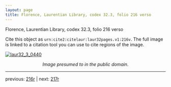 ```yaml
---
layout: page
title: Florence, Laurentian Library, codex 32.3, folio 216 verso
---
```


Florence, Laurentian Library, codex 32.3, folio 216 verso

Cite this object as `urn:cite2:citelaur:laur32pages.v1:216v`.  The full image is linked to a citation tool you can use to cite regions of the image.

[![laur32_3_0440](http://www.homermultitext.org/iipsrv?IIIF=/project/homer/pyramidal/deepzoom/citelaur/laur32imgs/v1/laur32_3_0440.tif/full/800,/0/default.jpg)](http://www.homermultitext.org/ict2/?urn=urn:cite2:citelaur:laur32imgs.v1:laur32_3_0440) 

<p style="text-align: center; font-style: italic;">Image presumed to in the public domain.</p>

---

previous: [216r](../216r/) | next: [217r](../217r/)